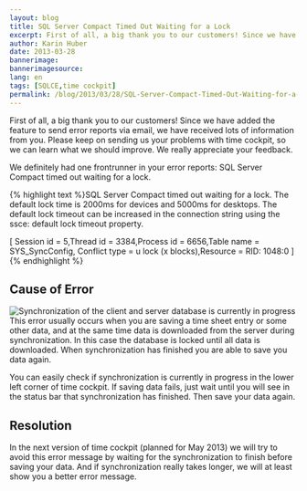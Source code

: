 ```yaml
---
layout: blog
title: SQL Server Compact Timed Out Waiting for a Lock
excerpt: First of all, a big thank you to our customers! Since we have added the feature to send error reports via email, we have received lots of information from you. Please keep on sending us your problems with time cockpit, so we can learn what we should improve. We really appreciate your feedback.  We definitely had one frontrunner in your error reports -  SQL Server Compact timed out waiting for a lock.
author: Karin Huber
date: 2013-03-28
bannerimage: 
bannerimagesource: 
lang: en
tags: [SQLCE,time cockpit]
permalink: /blog/2013/03/28/SQL-Server-Compact-Timed-Out-Waiting-for-a-Lock
---
```


<p>First of all, a big thank you to our customers! Since we have added the feature to send error reports via email, we have received lots of information from you. Please keep on sending us your problems with time cockpit, so we can learn what we should improve. We really appreciate your feedback.</p><p>We definitely had one frontrunner in your error reports: <span class="inlineCode">SQL Server Compact timed out waiting for a lock.</span></p>{% highlight text %}SQL Server Compact timed out waiting for a lock. 
The default lock time is 2000ms for devices and 5000ms for desktops. 
The default lock timeout can be increased in the connection string using the ssce: 
default lock timeout property. 

[ Session id = 5,Thread id = 3384,Process id = 6656,Table name = SYS_SyncConfig,
Conflict type = u lock (x blocks),Resource = RID: 1048:0 ]{% endhighlight %}<h2>Cause of Error</h2><p>
  <span class="floatRight">
    <img src="{{site.baseurl}}/content/images/blog/2013/03/SynchronizationInProgress.png" alt="Synchronization of the client and server database is currently in progress" title="Synchronization is in progress" />
  </span>This error usually occurs when you are saving a time sheet entry or some other data, and at the same time data is downloaded from the server during synchronization. In this case the database is locked until all data is downloaded. When synchronization has finished you are able to save you data again.</p><p>You can easily check if synchronization is currently in progress in the lower left corner of time cockpit. If saving data fails, just wait until you will see in the status bar that synchronization has finished. Then save your data again.</p><h2>Resolution</h2><p>In the next version of time cockpit (planned for May 2013) we will try to avoid this error message by waiting for the synchronization to finish before saving your data. And if synchronization really takes longer, we will at least show you a better error message.</p>